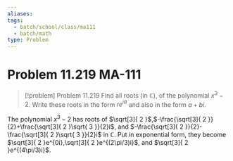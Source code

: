 ```yaml
---
aliases: 
tags:
  - batch/school/class/ma111
  - batch/math
type: Problem
---
```

# Problem 11.219 MA-111

> [!problem] Problem 11.219
>     Find all roots (in $\mathbb{C}$), of the polynomial $x^{3}-2$. Write these roots in the form $re^{i\theta}$ and also in the form $a+bi$.

The polynomial $x^{3}-2$ has roots of $\sqrt[3]{ 2 }$,$-\frac{\sqrt[3]{ 2 }}{2}+\frac{\sqrt[3]{ 2 }\sqrt{ 3 }}{2}i$, and $-\frac{\sqrt[3]{ 2 }}{2}-\frac{\sqrt[3]{ 2 }\sqrt{ 3 }}{2}i$ in $\mathbb{C}$. Put in exponential form, they become $\sqrt[3]{ 2 }e^{0i},\sqrt[3]{ 2 }e^{(2\pi/3)i}$, and $\sqrt[3]{ 2 }e^{(4\pi/3)i}$.
